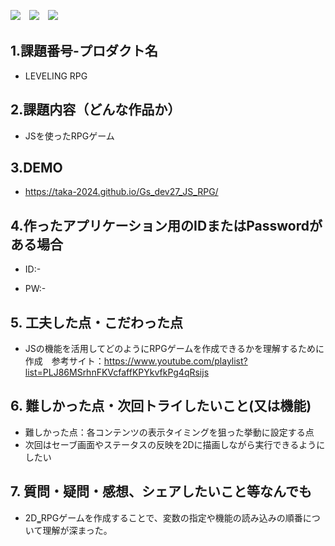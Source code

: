 <img src="https://img.shields.io/badge/-CSS3-1572B6.svg?logo=css3&style=flat">　<img src="https://img.shields.io/badge/-HTML5-333.svg?logo=html5&style=flat">　<img src="https://img.shields.io/badge/Javascript-276DC3.svg?logo=javascript&style=flat">



## 1.課題番号-プロダクト名

  - LEVELING RPG


## 2.課題内容（どんな作品か）

  - JSを使ったRPGゲーム


## 3.DEMO

- https://taka-2024.github.io/Gs_dev27_JS_RPG/


## 4.作ったアプリケーション用のIDまたはPasswordがある場合

- ID:-

- PW:-


## 5. 工夫した点・こだわった点

- JSの機能を活用してどのようにRPGゲームを作成できるかを理解するために作成　参考サイト：https://www.youtube.com/playlist?list=PLJ86MSrhnFKVcfaffKPYkvfkPg4qRsijs



## 6. 難しかった点・次回トライしたいこと(又は機能)

- 難しかった点：各コンテンツの表示タイミングを狙った挙動に設定する点
- 次回はセーブ画面やステータスの反映を2Dに描画しながら実行できるようにしたい


## 7. 質問・疑問・感想、シェアしたいこと等なんでも

- 2D‗RPGゲームを作成することで、変数の指定や機能の読み込みの順番について理解が深まった。
